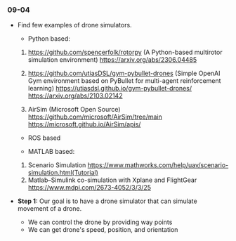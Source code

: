 ### 09-04
* Find few examples of drone simulators. 
  * Python based:  
  1. https://github.com/spencerfolk/rotorpy (A Python-based multirotor simulation environment)
     https://arxiv.org/abs/2306.04485 

  2. https://github.com/utiasDSL/gym-pybullet-drones (Simple OpenAI Gym environment based on PyBullet for multi-agent reinforcement learning)
     https://utiasdsl.github.io/gym-pybullet-drones/
     https://arxiv.org/abs/2103.02142

  3. AirSim (Microsoft Open Source)
     https://github.com/microsoft/AirSim/tree/main
     https://microsoft.github.io/AirSim/apis/

  * ROS based

  * MATLAB based:
  1. Scenario Simulation
    https://www.mathworks.com/help/uav/scenario-simulation.html(Tutorial)
  2. Matlab–Simulink co-simulation with Xplane and FlightGear
    https://www.mdpi.com/2673-4052/3/3/25

    

* **Step 1:** Our goal is to have a drone simulator that can simulate movement of a drone. 
  * We can control the drone by providing way points
  * We can get drone's speed, position, and orientation
